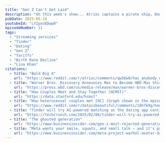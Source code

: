 ```yaml
---
title: "Gen Z Can't Get Laid"
description: "On this week's show... Atrioc captains a pirate ship, DougDoug pings the discord, and Aiden tells us about tariffs."
pubDate: 2025-05-14
youtubeId: "LYIpxnEDwp0"
episodeNumber: 11
tags:
  - "Streaming services"
  - "Tinder"
  - "Dating"
  - "Gen Z"
  - "Tariffs"
  - "Birth Rate Decline"
  - "Lina Khan"
citations:
  - title: "Bald Big A"
    url: "https://www.reddit.com/r/atrioc/comments/qw56w0/has_anybody_else_noticed_big_a_has_been_balding_a/"
  - title: "Warner Bros. Discovery Announces Max to Become HBO Max this Summer"
    url: "https://press.wbd.com/us/media-release/max/warner-bros-discovery-announces-max-become-hbo-max-summer"
  - title: "How Couples Meet and Stay Together (HCMST)"
    url: "https://data.stanford.edu/hcmst"
  - title: "How heterosexual couples met [OC] (Graph shown in the episode)"
    url: "https://www.reddit.com/r/dataisbeautiful/comments/18h7k9g/how_heterosexual_couples_met_oc/"
  - title: "Tinder will try AI-powered matching as the dating app continues to lose users"
    url: "https://techcrunch.com/2025/02/06/tinder-will-try-ai-powered-matching-as-the-dating-app-continues-to-lose-users/"
  - title: "The ghosted generation"
    url: "https://www.businessinsider.com/gen-z-most-rejected-generation-college-careers-jobs-dating-ghosting-2025-3"
  - title: "Meta wants your smile, squats, and small talk — and it's paying $50 an hour to scan them"
    url: "https://www.businessinsider.com/meta-project-warhol-avatar-data-metaverse-smart-glasses-2025"
---
```

